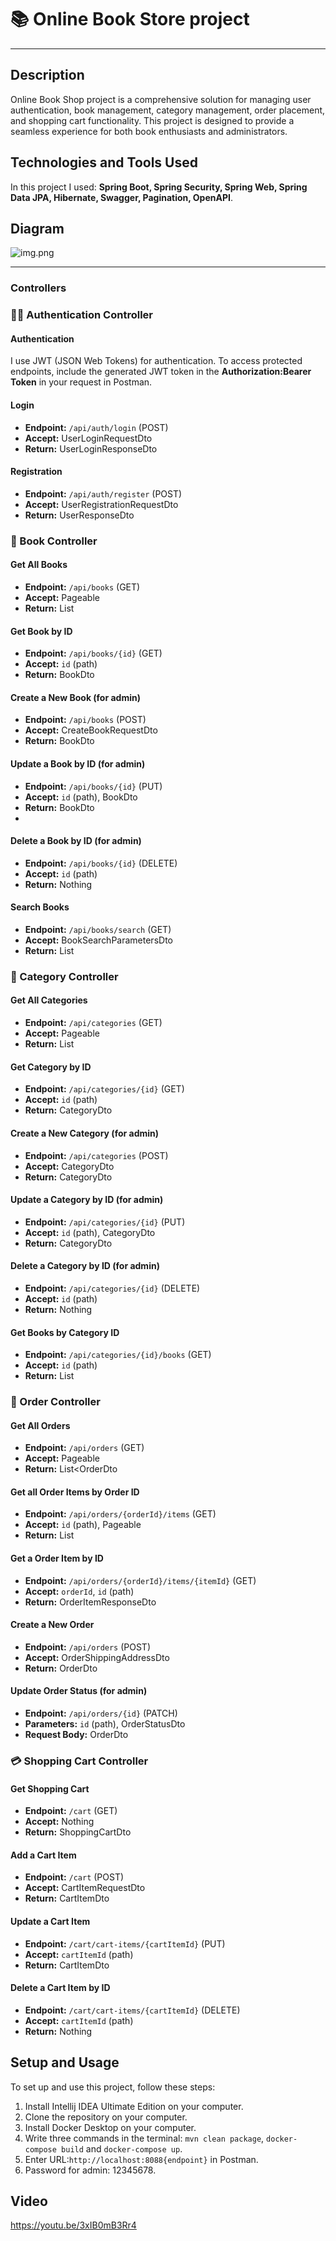# 📚 Online Book Store project
____
## Description

Online Book Shop project is a comprehensive solution for managing user authentication, book management, category management, order placement, and shopping cart functionality. This project is designed to provide a seamless experience for both book enthusiasts and administrators.

## Technologies and Tools Used

In this project I used: **Spring Boot, Spring Security, Spring Web, Spring Data JPA, Hibernate, Swagger, Pagination, OpenAPI**.

## Diagram 

![img.png](img.png)
___

### Controllers

### 🙎‍♂️ Authentication Controller

#### Authentication

I use JWT (JSON Web Tokens) for authentication. To access protected endpoints, include the generated JWT token in the **Authorization:Bearer Token** in your request in Postman.

#### Login

- **Endpoint:** `/api/auth/login` (POST)
- **Accept:** UserLoginRequestDto
- **Return:** UserLoginResponseDto

#### Registration

- **Endpoint:** `/api/auth/register` (POST)
- **Accept:** UserRegistrationRequestDto
- **Return:** UserResponseDto

### 📘 Book Controller

#### Get All Books

- **Endpoint:** `/api/books` (GET)
- **Accept:** Pageable
- **Return:** List<BookDto>

#### Get Book by ID

- **Endpoint:** `/api/books/{id}` (GET)
- **Accept:** `id` (path)
- **Return:** BookDto

#### Create a New Book (for admin)

- **Endpoint:** `/api/books` (POST)
- **Accept:** CreateBookRequestDto
- **Return:** BookDto

#### Update a Book by ID (for admin)

- **Endpoint:** `/api/books/{id}` (PUT)
- **Accept:** `id` (path), BookDto
- **Return:** BookDto
- 
#### Delete a Book by ID (for admin)

- **Endpoint:** `/api/books/{id}` (DELETE)
- **Accept:** `id` (path)
- **Return:** Nothing

#### Search Books

- **Endpoint:** `/api/books/search` (GET)
- **Accept:** BookSearchParametersDto
- **Return:** List<BookDto>

### 📌 Category Controller

#### Get All Categories

- **Endpoint:** `/api/categories` (GET)
- **Accept:** Pageable
- **Return:** List<CategoryDto>

#### Get Category by ID

- **Endpoint:** `/api/categories/{id}` (GET)
- **Accept:** `id` (path) 
- **Return:** CategoryDto

#### Create a New Category (for admin)

- **Endpoint:** `/api/categories` (POST)
- **Accept:** CategoryDto
- **Return:** CategoryDto

#### Update a Category by ID (for admin)

- **Endpoint:** `/api/categories/{id}` (PUT)
- **Accept:** `id` (path), CategoryDto
- **Return:** CategoryDto

#### Delete a Category by ID (for admin)

- **Endpoint:** `/api/categories/{id}` (DELETE)
- **Accept:** `id` (path)
- **Return:** Nothing

#### Get Books by Category ID

- **Endpoint:** `/api/categories/{id}/books` (GET)
- **Accept:** `id` (path)
- **Return:** List<BookDtoWithoutCategoryIds>

### 📝 Order Controller

#### Get All Orders

- **Endpoint:** `/api/orders` (GET)
- **Accept:** Pageable
- **Return:** List<OrderDto

#### Get all Order Items by Order ID

- **Endpoint:** `/api/orders/{orderId}/items` (GET)
- **Accept:** `id` (path), Pageable
- **Return:** List<OrderItemResponseDto>

#### Get a Order Item by ID

- **Endpoint:** `/api/orders/{orderId}/items/{itemId}` (GET)
- **Accept:** `orderId`, `id` (path)
- **Return:** OrderItemResponseDto

#### Create a New Order 

- **Endpoint:** `/api/orders` (POST)
- **Accept:** OrderShippingAddressDto
- **Return:** OrderDto

#### Update Order Status (for admin)

- **Endpoint:** `/api/orders/{id}` (PATCH)
- **Parameters:** `id` (path), OrderStatusDto
- **Request Body:** OrderDto

### 💳 Shopping Cart Controller

#### Get Shopping Cart

- **Endpoint:** `/cart` (GET)
- **Accept:** Nothing
- **Return:** ShoppingCartDto

#### Add a Cart Item

- **Endpoint:** `/cart` (POST)
- **Accept:** CartItemRequestDto
- **Return:** CartItemDto

#### Update a Cart Item

- **Endpoint:** `/cart/cart-items/{cartItemId}` (PUT)
- **Accept:** `cartItemId` (path)
- **Return:** CartItemDto

#### Delete a Cart Item by ID

- **Endpoint:** `/cart/cart-items/{cartItemId}` (DELETE)
- **Accept:** `cartItemId` (path)
- **Return:** Nothing

## Setup and Usage

To set up and use this project, follow these steps:
1. Install Intellij IDEA Ultimate Edition on your computer.
2. Clone the repository on your computer.
3. Install Docker Desktop on your computer.
4. Write three commands in the terminal: `mvn clean package`, `docker-compose build` and `docker-compose up`.
5. Enter URL:`http://localhost:8088{endpoint}` in Postman.
6. Password for admin: 12345678.

## Video
https://youtu.be/3xIB0mB3Rr4
